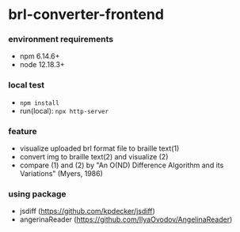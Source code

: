 # brl-converter-frontend

### environment requirements
- npm 6.14.6+
- node 12.18.3+

### local test
- `npm install`
- run(local): `npx http-server`

### feature
- visualize uploaded brl format file to braille text(1)
- convert img to braille text(2) and visualize (2)
- compare (1) and (2) by "An O(ND) Difference Algorithm and its Variations" (Myers, 1986)

### using package
- jsdiff (https://github.com/kpdecker/jsdiff)
- angerinaReader (https://github.com/IlyaOvodov/AngelinaReader)

